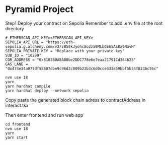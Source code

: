 # Pyramid Project

Step1 Deploy your contract on Sepolia
Remember to add .env file at the root directory
```shell
# ETHERSCAN_API_KEY=<ETHERSCAN_API_KEY>
SEPOLIA_API_URL = "https://eth-sepolia.g.alchemy.com/v2/z850kJyohcSo3z59MLbQS65ASRz9NavH"
SEPOLIA_PRIVATE_KEY = "Replace with your private key"
SUB_ID = "10299"
COR_ADDRESS = "0x8103B0A8A00be2DDC778e6e7eaa21791Cd364625"
GAS_LANE = "0x474e34a077df58807dbe9c96d3c009b23b3c6d0cce433e59bbf5b34f823bc56c"
```

```shell
nvm use 18
yarn
yarn hardhat compile
yarn hardhat deploy --network sepolia
```
Copy paste the generated block chain adress to contractAddress in interact.tsx


Then enter frontend and run web app

```shell
cd frontend
nvm use 18
yarn
yarn start
```
